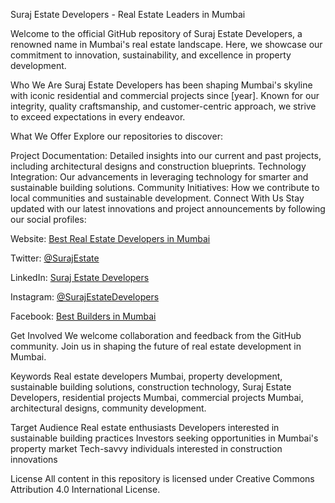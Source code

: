 Suraj Estate Developers - Real Estate Leaders in Mumbai

Welcome to the official GitHub repository of Suraj Estate Developers, a renowned name in Mumbai's real estate landscape. Here, we showcase our commitment to innovation, sustainability, and excellence in property development.

Who We Are
Suraj Estate Developers has been shaping Mumbai's skyline with iconic residential and commercial projects since [year]. Known for our integrity, quality craftsmanship, and customer-centric approach, we strive to exceed expectations in every endeavor.

What We Offer
Explore our repositories to discover:

Project Documentation: Detailed insights into our current and past projects, including architectural designs and construction blueprints.
Technology Integration: Our advancements in leveraging technology for smarter and sustainable building solutions.
Community Initiatives: How we contribute to local communities and sustainable development.
Connect With Us
Stay updated with our latest innovations and project announcements by following our social profiles:

Website: [Best Real Estate Developers in Mumbai](https://surajestate.com/)

Twitter: [@SurajEstate](https://twitter.com/surajestate)

LinkedIn: [Suraj Estate Developers](https://www.linkedin.com/company/suraj-estatespalette/)

Instagram: [@SurajEstateDevelopers](https://www.instagram.com/surajestate/)

Facebook: [Best Builders in Mumbai](https://www.facebook.com/surajestate/)

Get Involved
We welcome collaboration and feedback from the GitHub community. Join us in shaping the future of real estate development in Mumbai.

Keywords
Real estate developers Mumbai, property development, sustainable building solutions, construction technology, Suraj Estate Developers, residential projects Mumbai, commercial projects Mumbai, architectural designs, community development.

Target Audience
Real estate enthusiasts
Developers interested in sustainable building practices
Investors seeking opportunities in Mumbai's property market
Tech-savvy individuals interested in construction innovations

License
All content in this repository is licensed under Creative Commons Attribution 4.0 International License.

<!---
surajestate/surajestate is a ✨ special ✨ repository because its `README.md` (this file) appears on your GitHub profile.
You can click the Preview link to take a look at your changes.
--->
